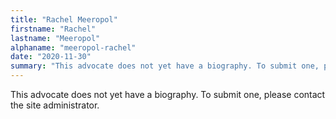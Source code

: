 ```yaml
---
title: "Rachel Meeropol"
firstname: "Rachel"
lastname: "Meeropol"
alphaname: "meeropol-rachel"
date: "2020-11-30"
summary: "This advocate does not yet have a biography. To submit one, please contact the site administrator."
---
```

This advocate does not yet have a biography. To submit one, please contact the site administrator.

